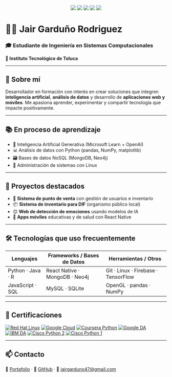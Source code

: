 <p align="center">
  <img src="https://img.shields.io/badge/-Python-3776AB?style=for-the-badge&logo=python&logoColor=white"/>
  <img src="https://img.shields.io/badge/-JavaScript-F7DF1E?style=for-the-badge&logo=javascript&logoColor=black"/>
  <img src="https://img.shields.io/badge/-React%20Native-61DAFB?style=for-the-badge&logo=react&logoColor=black"/>
  <img src="https://img.shields.io/badge/-MongoDB-47A248?style=for-the-badge&logo=mongodb&logoColor=white"/>
  <img src="https://img.shields.io/badge/-Linux-FCC624?style=for-the-badge&logo=linux&logoColor=black"/>
</p>

# 👨‍💻 Jair Garduño Rodriguez  
### 🎓 Estudiante de Ingeniería en Sistemas Computacionales  
**📍 Instituto Tecnológico de Toluca**

---

## 🧠 Sobre mí

Desarrollador en formación con interés en crear soluciones que integren **inteligencia artificial**, **análisis de datos** y desarrollo de **aplicaciones web y móviles**. Me apasiona aprender, experimentar y compartir tecnología que impacte positivamente.

---

## 📚 En proceso de aprendizaje

- 🤖 Inteligencia Artificial Generativa (Microsoft Learn + OpenAI)
- 📊 Análisis de datos con Python (pandas, NumPy, matplotlib)
- 🗃️ Bases de datos NoSQL (MongoDB, Neo4j)
- 🐧 Administración de sistemas con Linux

---

## 🚀 Proyectos destacados

- 🛒 **Sistema de punto de venta** con gestión de usuarios e inventario  
- 📦 **Sistema de inventario para DIF** (organismo público local)  
- 😊 **Web de detección de emociones** usando modelos de IA  
- 📱 **Apps móviles** educativas y de salud con React Native  

---

## 🛠️ Tecnologías que uso frecuentemente

| Lenguajes           | Frameworks / Bases de Datos     | Herramientas / Otros                 |
|---------------------|----------------------------------|--------------------------------------|
| Python · Java · R   | React Native · MongoDB · Neo4j   | Git · Linux · Firebase · TensorFlow  |
| JavaScript · SQL    | MySQL · SQLite                   | OpenGL · pandas · NumPy              |

---

## 🏅 Certificaciones

[![Red Hat Linux](https://img.shields.io/badge/RedHat-Linux%20Fundamentals-E60028?logo=redhat&logoColor=white&style=flat-square)](#)
[![Google Cloud](https://img.shields.io/badge/Google-Cloud%20Foundations-4285F4?logo=googlecloud&logoColor=white&style=flat-square)](#)
[![Coursera Python](https://img.shields.io/badge/Coursera-Análisis%20con%20Python-0056D2?logo=coursera&logoColor=white&style=flat-square)](#)
[![Google DA](https://img.shields.io/badge/Google-Data%20Analytics-34A853?logo=google&logoColor=white&style=flat-square)](#)
[![IBM DA](https://img.shields.io/badge/IBM-Data%20Analyst%20Professional-054ADA?logo=ibm&logoColor=white&style=flat-square)](#)
[![Cisco Python 2](https://img.shields.io/badge/Cisco-Python%20Essentials%202-1BA0D7?logo=cisco&logoColor=white&style=flat-square)](#)
[![Cisco Python 1](https://img.shields.io/badge/Cisco-Python%20Essentials%201-1BA0D7?logo=cisco&logoColor=white&style=flat-square)](#)

---

## 📫 Contacto

📂 [Portafolio](https://jir2406.github.io/) · 🐙 [GitHub](#) · 📧 jairgarduno47@gmail.com  
